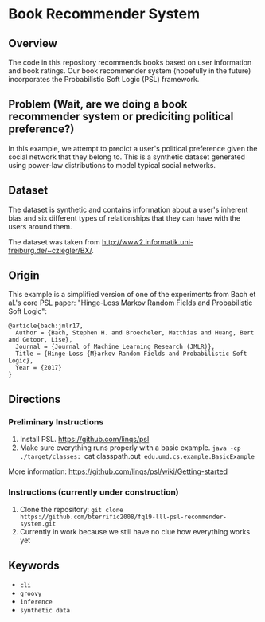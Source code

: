 # Book Recommender System

## Overview

The code in this repository recommends books based on user information and book ratings. Our book recommender system (hopefully in the future) incorporates the Probabilistic Soft Logic (PSL) framework. 

## Problem (Wait, are we doing a book recommender system or prediciting political preference?)

In this example, we attempt to predict a user's political preference given the social network that they belong to.
This is a synthetic dataset generated using power-law distributions to model typical social networks.

## Dataset

The dataset is synthetic and contains information about a user's inherent bias and six different types of relationships that
they can have with the users around them.

The dataset was taken from http://www2.informatik.uni-freiburg.de/~cziegler/BX/.

## Origin

This example is a simplified version of one of the experiments from Bach et al.'s core PSL paper:
"Hinge-Loss Markov Random Fields and Probabilistic Soft Logic":
```
@article{bach:jmlr17,
  Author = {Bach, Stephen H. and Broecheler, Matthias and Huang, Bert and Getoor, Lise},
  Journal = {Journal of Machine Learning Research (JMLR)},
  Title = {Hinge-Loss {M}arkov Random Fields and Probabilistic Soft Logic},
  Year = {2017}
}
```

## Directions

### Preliminary Instructions

1. Install PSL. https://github.com/linqs/psl
2. Make sure everything runs properly with a basic example.
`java -cp ./target/classes: `cat classpath.out` edu.umd.cs.example.BasicExample`

More information: https://github.com/linqs/psl/wiki/Getting-started

### Instructions (currently under construction)

1. Clone the repository: `git clone https://github.com/bterrific2008/fq19-lll-psl-recommender-system.git`
2. Currently in work because we still have no clue how everything works yet

## Keywords

 - `cli`
 - `groovy`
 - `inference`
 - `synthetic data`
